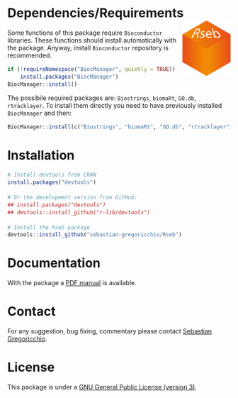 # Dependencies/Requirements <img src="Rseb_logo.svg" align="right" height = 125/>
Some functions of this package require `Bioconductor` libraries. These functions should install automatically with the package. Anyway, install `Bioconductor` repository is recommended. 

```r
if (!requireNamespace("BiocManager", quietly = TRUE))
    install.packages("BiocManager")
BiocManager::install()
```

The possibile required packages are: `Biostrings`, `biomaRt`, `GO.db`, `rtracklayer`.
To install them directly you need to have previously installed `BiocManager` and then:

```r
BiocManager::install(c("Biostrings", "biomaRt", "GO.db", "rtracklayer"))
```

# Installation
```r
# Install devtools from CRAN
install.packages("devtools")

# Or the development version from GitHub:
## install.packages("devtools")
## devtools::install_github("r-lib/devtools")

# Install the Rseb package
devtools::install_github("sebastian-gregoricchio/Rseb")
```

# Documentation
With the package a [PDF manual](https://github.com/sebastian-gregoricchio/Rseb/blob/main/Rseb_0.1.0_manual.pdf) is available.

# Contact
For any suggestion, bug fixing, commentary please contact [Sebastian Gregoricchio](mailto:sebastian.gregoricchio@gmail.com).

# License
This package is under a [GNU General Public License (version 3)](https://github.com/sebastian-gregoricchio/Rseb/blob/main/LICENSE.md/LICENSE.md).
